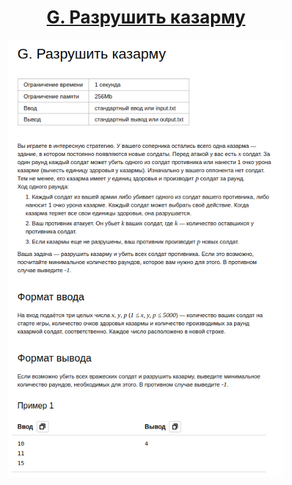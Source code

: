 <h1 align="center">
    <a href='https://contest.yandex.ru/contest/59539/problems/G/'>G. Разрушить казарму</a>
</h1>


<div align="center">
<img src="./docs/img/task.png" height="700px" /> 
</div>

